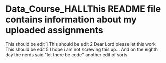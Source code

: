 # Data_Course_HALLThis README file contains information about my uploaded assignments
This should be edit 1
This should be edit 2
Dear Lord please let this work
This should be edit 5
I hope i am not screwing this up...
And on the eighth day the nerds said "let there be code"
another edit of sorts.